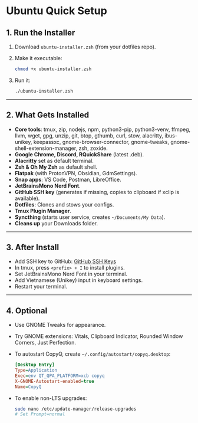 # Ubuntu Quick Setup

## 1. Run the Installer

1. Download `ubuntu-installer.zsh` (from your dotfiles repo).
2. Make it executable:

   ```bash
   chmod +x ubuntu-installer.zsh
   ```

3. Run it:

   ```bash
   ./ubuntu-installer.zsh
   ```

---

## 2. What Gets Installed

- **Core tools**: tmux, zip, nodejs, npm, python3-pip, python3-venv, ffmpeg, llvm, wget, gpg, unzip, git, btop, gthumb, curl, stow, alacritty, ibus-unikey, keepassxc, gnome-browser-connector, gnome-tweaks, gnome-shell-extension-manager, zsh, zoxide.
- **Google Chrome, Discord, RQuickShare** (latest .deb).
- **Alacritty** set as default terminal.
- **Zsh & Oh My Zsh** as default shell.
- **Flatpak** (with ProtonVPN, Obsidian, GdmSettings).
- **Snap apps**: VS Code, Postman, LibreOffice.
- **JetBrainsMono Nerd Font**.
- **GitHub SSH key** (generates if missing, copies to clipboard if xclip is available).
- **Dotfiles**: Clones and stows your configs.
- **Tmux Plugin Manager**.
- **Syncthing** (starts user service, creates `~/Documents/My Data`).
- **Cleans up** your Downloads folder.

---

## 3. After Install

- Add SSH key to GitHub: [GitHub SSH Keys](https://github.com/settings/keys)
- In tmux, press `<prefix> + I` to install plugins.
- Set JetBrainsMono Nerd Font in your terminal.
- Add Vietnamese (Unikey) input in keyboard settings.
- Restart your terminal.

---

## 4. Optional

- Use GNOME Tweaks for appearance.
- Try GNOME extensions: Vitals, Clipboard Indicator, Rounded Window Corners, Just Perfection.
- To autostart CopyQ, create `~/.config/autostart/copyq.desktop`:

  ```ini
  [Desktop Entry]
  Type=Application
  Exec=env QT_QPA_PLATFORM=xcb copyq
  X-GNOME-Autostart-enabled=true
  Name=CopyQ
  ```

- To enable non-LTS upgrades:

  ```bash
  sudo nano /etc/update-manager/release-upgrades
  # Set Prompt=normal
  ```
